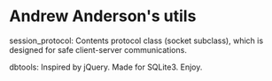 # Andrew Anderson's utils

session_protocol:
  Contents protocol class (socket subclass), which is designed for safe client-server communications.

dbtools:
  Inspired by jQuery.
  Made for SQLite3.
  Enjoy.
